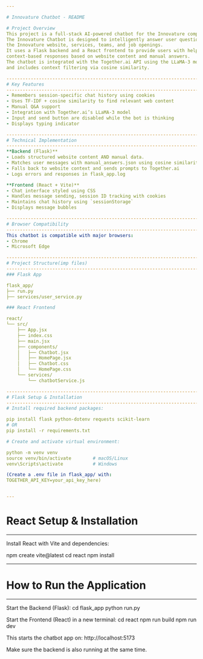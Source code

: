 ```yaml
---

# Innovature Chatbot - README

# Project Overview
This project is a full-stack AI-powered chatbot for the Innovature company.
The Innovature Chatbot is designed to intelligently answer user questions about
the Innovature website, services, teams, and job openings.
It uses a Flask backend and a React frontend to provide users with helpful,
context-based responses based on website content and manual answers.
The chatbot is integrated with the Together.ai API using the LLaMA-3 model,
and includes context filtering via cosine similarity.

------------------------------------------------------------------------
# Key Features
------------------------------------------------------------------------
- Remembers session-specific chat history using cookies  
- Uses TF-IDF + cosine similarity to find relevant web content  
- Manual Q&A support  
- Integration with Together.ai’s LLaMA-3 model  
- Input and send button are disabled while the bot is thinking  
- Displays typing indicator  

------------------------------------------------------------------------
# Technical Implementation
------------------------------------------------------------------------
**Backend (Flask)**  
- Loads structured website content AND manual data.
- Matches user messages with manual_answers.json using cosine similarity first  
- Falls back to website context and sends prompts to Together.ai  
- Logs errors and responses in flask_app.log 

**Frontend (React + Vite)**  
- Chat interface styled using CSS  
- Handles message sending, session ID tracking with cookies  
- Maintains chat history using `sessionStorage`  
- Displays message bubbles  

------------------------------------------------------------------------
# Browser Compatibility
------------------------------------------------------------------------
This chatbot is compatible with major browsers:  
- Chrome  
- Microsoft Edge  

------------------------------------------------------------------------
# Project Structure(imp files)
------------------------------------------------------------------------
### Flask App

flask_app/  
├── run.py  
├── services/user_service.py  

### React Frontend

react/  
└── src/  
    ├── App.jsx  
    ├── index.css  
    ├── main.jsx  
    ├── components/  
    │   ├── Chatbot.jsx  
    │   ├── HomePage.jsx  
    │   ├── Chatbot.css  
    │   └── HomePage.css  
    └── services/  
        └── chatbotService.js  

------------------------------------------------------------------------
# Flask Setup & Installation
------------------------------------------------------------------------
# Install required backend packages:  

pip install flask python-dotenv requests scikit-learn
# OR
pip install -r requirements.txt

# Create and activate virtual environment:

python -m venv venv
source venv/bin/activate        # macOS/Linux  
venv\Scripts\activate           # Windows

(Create a .env file in flask_app/ with:
TOGETHER_API_KEY=your_api_key_here)


---
```


# React Setup & Installation
---

Install React with Vite and dependencies:

npm create vite@latest
cd react
npm install


---

# How to Run the Application


---
Start the Backend (Flask):
cd flask_app
python run.py

Start the Frontend (React) in a new terminal:
cd react
npm run build
npm run dev

This starts the chatbot app on:
http://localhost:5173

Make sure the backend is also running at the same time.
